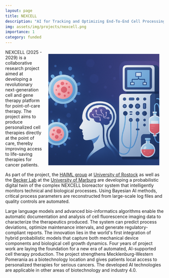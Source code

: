 ```yaml
---
layout: page
title: NEXCELL
description: "AI for Tracking and Optimizing End‑To‑End Cell Processing for Clinical Cell Therapy"
img: assets/img/projects/nexcell.png
importance: 1
category: funded
---
```


<img src="/assets/img/projects/nexcell.png" style="float: right; width:70%; padding: 1em"/>

NEXCELL (2025 - 2029) is a collaborative research project aimed at developing a revolutionary next-generation cell and gene therapy platform for point-of-care therapy. The project aims to produce personalized cell therapies directly at the point of care, thereby improving access to life-saving therapies for cancer patients. 

As part of the project, the [HAIML group](https://www.haiml.informatik.uni-rostock.de/) at [University of Rostock](https://www.uni-rostock.de/) as well as the [Becker Lab](/) at the [University of Marburg](https://www.uni-marburg.de) are developing a probabilistic digital twin of the complex NEXCELL bioreactor system that intelligently monitors technical and biological processes. Using Bayesian AI methods, critical process parameters are reconstructed from large-scale log files and quality controls are automated.

Large language models and advanced bio-informatics algorithms enable the automatic documentation and analysis of cell fluorescence imaging data to characterize the therapeutics produced. The system can predict process deviations, optimize maintenance intervals, and generate regulatory-compliant reports.
The innovation lies in the world's first integration of hybrid probabilistic models that capture both mechanical device components and biological cell growth dynamics. Four years of project work are laying the foundation for a new era of automated, AI-supported cell therapy production. The project strengthens Mecklenburg-Western Pomerania as a biotechnology location and gives patients local access to personalized therapies for serious cancers. The developed AI technologies are applicable in other areas of biotechnology and industry 4.0.

